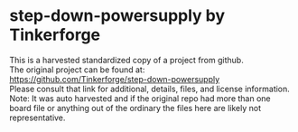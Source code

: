 
# step-down-powersupply by Tinkerforge  
This is a harvested standardized copy of a project from github.  
The original project can be found at:  
https://github.com/Tinkerforge/step-down-powersupply  
Please consult that link for additional, details, files, and license information.  
Note: It was auto harvested and if the original repo had more than one board file or anything out of the ordinary the files here are likely not representative.  
    